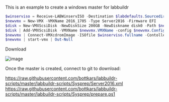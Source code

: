 This is an example to create a windows master for labbuildr

```Powershell
$winserviso = Receive-LABWinservISO -Destination $labdefaults.Sourcedir -winserv_ver 2016 -lang en_US  
$newvmx = New-VMX -VMXName 2016_1705 -Type Server2016 -Firmware EFI  
$disk = New-VMXScsiDisk -NewDiskSize 200GB -NewDiskname disk0 -Path $newvmx.Path  
$disk | Add-VMXScsiDisk -VMXName $newvmx.VMXName -config $newvmx.Config -LUN 0 -Controller 0 -VirtualSSD | Out-Null 
$newvmx | Connect-VMXcdromImage -ISOfile $winserviso.fullname -Contoller sata -Port 0:1 | Out-Null  
$newvmx | start-vmx | Out-Null  
```


Download

![image](https://user-images.githubusercontent.com/8255007/32428375-a937399c-c2c5-11e7-8fd6-57ad5c289e16.png)


Once the master is created, connect to git to download:

https://raw.githubusercontent.com/bottkars/labbuildr-scripts/master/labbuildr-scripts/Sysprep/Server2016.xml
https://raw.githubusercontent.com/bottkars/labbuildr-scripts/master/labbuildr-scripts/Sysprep/prepare.ps1
